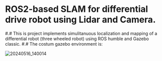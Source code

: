 # ROS2-based SLAM for differential drive robot using Lidar and Camera.
#.# This is project implements simulitanuous localization and mapping of a differential robot (three wheeled robot) using ROS humble and Gazebo classic.
#.# The costum gazebo environment is: 


![20240516_140014](https://github.com/user-attachments/assets/f72dcb48-0a2a-4a6f-a9d8-fe7ecd5ae48a)
